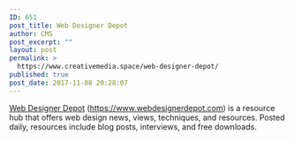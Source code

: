 ```yaml
---
ID: 651
post_title: Web Designer Depot
author: CMS
post_excerpt: ""
layout: post
permalink: >
  https://www.creativemedia.space/web-designer-depot/
published: true
post_date: 2017-11-08 20:28:07
---
```

<a href="https://www.webdesignerdepot.com">Web Designer Depot</a> (<a href="https://www.webdesignerdepot.com">https://www.webdesignerdepot.com</a>) is a resource hub that offers web design news, views, techniques, and resources. Posted daily, resources include blog posts, interviews, and free downloads.